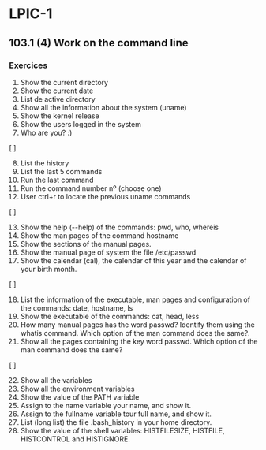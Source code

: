 # LPIC-1


## 103.1 (4) Work on the command line


### Exercices

 1. Show the current directory
 2. Show the current date
 3. List de active directory
 4. Show all the information about the system (uname)
 5. Show the kernel release
 6. Show the users logged in the system
 7. Who are you? :)  

[  ]

 8. List the history
 9. List the last 5 commands
 10. Run the last command
 11. Run the command number nº (choose one)
 12. User ctrl+r to locate the previous uname commands  

[  ]

 13. Show the help (--help) of the commands: pwd, who, whereis
 14. Show the man pages of the command hostname
 15. Show the sections of the manual pages.
 16. Show the manual page of system the file /etc/passwd
 17. Show the calendar (cal), the calendar of this year and  the calendar of your birth month.   

[ ]

 18. List the information of the executable, man pages and configuration of the commands: date, hostname, ls
 19. Show the executable of the commands: cat, head, less
 20. How many manual pages has the word passwd? Identify them using the whatis command. Which option of the man command does the same?.
 21. Show all the pages containing the key word passwd. Which option of the man command does the same?  

[ ]

 22. Show all the variables
 23. Show all the environment variables
 24. Show the value of the PATH variable
 25. Assign to the name variable your name, and show it.
 26. Assign to the fullname variable tour full name, and show it.
 27. List (long list) the file .bash_history in your home directory.
 28. Show the value of the shell variables: HISTFILESIZE, HISTFILE, HISTCONTROL and HISTIGNORE.  

